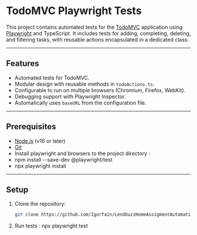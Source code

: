 # TodoMVC Playwright Tests

This project contains automated tests for the [TodoMVC](https://todomvc.com/examples/react/dist/) application using [Playwright](https://playwright.dev/) and TypeScript. It includes tests for adding, completing, deleting, and filtering tasks, with reusable actions encapsulated in a dedicated class.

---

## Features

- Automated tests for TodoMVC.
- Modular design with reusable methods in `todoActions.ts`.
- Configurable to run on multiple browsers (Chromium, Firefox, WebKit).
- Debugging support with Playwright Inspector.
- Automatically uses `baseURL` from the configuration file.

---

## Prerequisites

- [Node.js](https://nodejs.org/) (v16 or later)
- [Git](https://github.com/)
- Install playwright and browsers to the project directory :
- npm install --save-dev @playwright/test
- npx playwright install

---

## Setup

1. Clone the repository:
   ```bash
   git clone https://github.com/Igorfain/LendbuzzHomeAssigmentAutomation.git

2. Run tests :  npx playwright test

   
